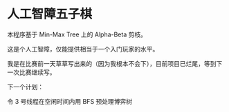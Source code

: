 # 人工智障五子棋

本程序基于 Min-Max Tree 上的 Alpha-Beta 剪枝。

这是个人工智障，仅能提供相当于一个入门玩家的水平。

我是在比赛前一天草草写出来的（因为我根本不会下），目前项目已烂尾，等到下一次比赛继续写。

下一个计划：

令 3 号线程在空闲时间内用 BFS 预处理博弈树
